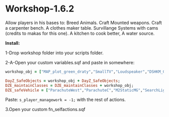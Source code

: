 # Workshop-1.6.2

Allow players in his bases to: Breed Animals. Craft Mounted weapons. Craft a carpenter bench. A clothes maker table. Survillange Systems with cams (credits to makas for this one). A kitchen to cook better, A water source.

**Install:**

1-Drop workshop folder into your scripts folder.

2-A-Open your custom variables.sqf and paste in somewhere:

```ruby
workshop_obj = ["MAP_plot_green_draty","SmallTV","Loudspeaker","DSHKM_Gue","M2StaticMG","SearchLight_RUS","MAP_Shed_W01","MAP_Dkamna_bila","Land_Misc_Well_L_EP1","MAP_P_Stavebni_kozy","MAP_office_table_a"];

DayZ_SafeObjects = workshop_obj + DayZ_SafeObjects;
DZE_maintainClasses = DZE_maintainClasses + workshop_obj;
DZE_safeVehicle = ["ParachuteWest","ParachuteC","M2StaticMG","SearchLight_RUS","DSHKM_Gue"];
```
Paste: ```s_player_managework = -1;``` with the rest of actions.

3.Open your custom fn_selfactions.sqf

